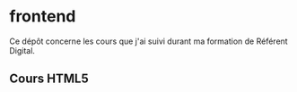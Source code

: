# frontend
Ce dépôt concerne les cours que j'ai suivi durant ma formation de Référent Digital.

## Cours HTML5
